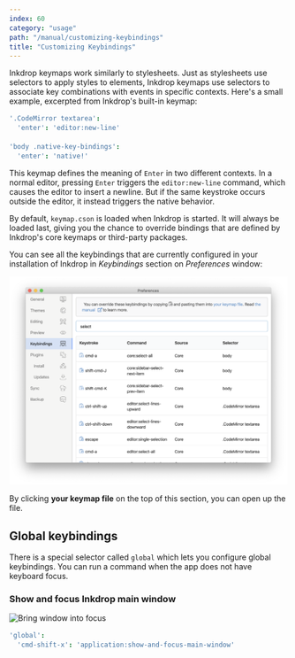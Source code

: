```yaml
---
index: 60
category: "usage"
path: "/manual/customizing-keybindings"
title: "Customizing Keybindings"
---
```


Inkdrop keymaps work similarly to stylesheets.
Just as stylesheets use selectors to apply styles to elements, Inkdrop keymaps use selectors to associate key combinations with events in specific contexts.
Here's a small example, excerpted from Inkdrop's built-in keymap:

```coffeescript
'.CodeMirror textarea':
  'enter': 'editor:new-line'

'body .native-key-bindings':
  'enter': 'native!'
```

This keymap defines the meaning of `Enter` in two different contexts.
In a normal editor, pressing `Enter` triggers the `editor:new-line` command, which causes the editor to insert a newline.
But if the same keystroke occurs outside the editor, it instead triggers the native behavior.

By default, `keymap.cson` is loaded when Inkdrop is started.
It will always be loaded last, giving you the chance to override bindings that are defined by Inkdrop's core keymaps or third-party packages.

You can see all the keybindings that are currently configured in your installation of Inkdrop in *Keybindings* section on *Preferences* window:

![Preferences](./customizing-keybindings_preferences.png)

By clicking **your keymap file** on the top of this section, you can open up the file.

## Global keybindings

There is a special selector called `global` which lets you configure global keybindings.
You can run a command when the app does not have keyboard focus.

### Show and focus Inkdrop main window

![Bring window into focus](/customizing-keybindings_globalshortcuts.gif)

```coffeescript
'global':
  'cmd-shift-x': 'application:show-and-focus-main-window'
```
